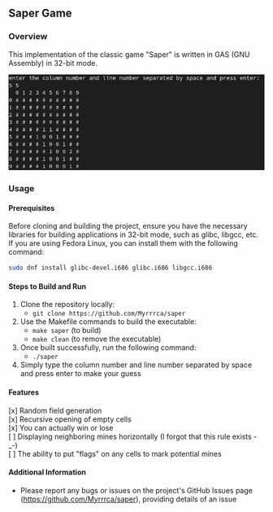 ## Saper Game

### Overview
This implementation of the classic game "Saper" is written in GAS (GNU Assembly) in 32-bit mode.

![Saper Overview](./img/overview1.png?raw=true)

### Usage
#### Prerequisites
Before cloning and building the project, ensure you have the necessary libraries for building applications in 32-bit mode, such as glibc, libgcc, etc. If you are using Fedora Linux, you can install them with the following command:
```bash
sudo dnf install glibc-devel.i686 glibc.i686 libgcc.i686
```

#### Steps to Build and Run
1. Clone the repository locally:
   - `git clone https://github.com/Myrrrca/saper`
2. Use the Makefile commands to build the executable:
   - `make saper` (to build)
   - `make clean` (to remove the executable)
3. Once built successfully, run the following command:
   - `./saper`
4. Simply type the column number and line number separated by space and press enter to make your guess

#### Features
[x]  Random field generation  
[x]  Recursive opening of empty cells  
[x]  You can actually win or lose  
[ ]  Displaying neighboring mines horizontally (I forgot that this rule exists -_-)  
[ ]  The ability to put "flags" on any cells to mark potential mines  

#### Additional Information
- Please report any bugs or issues on the project's GitHub Issues page (https://github.com/Myrrrca/saper), providing  details of an issue

